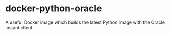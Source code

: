 # docker-python-oracle
A useful Docker image which builds the latest Python image with the Oracle instant client
